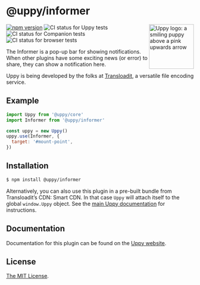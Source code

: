 # @uppy/informer

<img src="https://uppy.io/img/logo.svg" width="120" alt="Uppy logo: a smiling puppy above a pink upwards arrow" align="right">

[![npm version](https://img.shields.io/npm/v/@uppy/informer.svg?style=flat-square)](https://www.npmjs.com/package/@uppy/informer)
![CI status for Uppy tests](https://github.com/transloadit/uppy/workflows/Tests/badge.svg)
![CI status for Companion tests](https://github.com/transloadit/uppy/workflows/Companion/badge.svg)
![CI status for browser tests](https://github.com/transloadit/uppy/workflows/End-to-end%20tests/badge.svg)

The Informer is a pop-up bar for showing notifications. When other plugins have
some exciting news (or error) to share, they can show a notification here.

Uppy is being developed by the folks at [Transloadit](https://transloadit.com),
a versatile file encoding service.

## Example

```js
import Uppy from '@uppy/core'
import Informer from '@uppy/informer'

const uppy = new Uppy()
uppy.use(Informer, {
  target: '#mount-point',
})
```

## Installation

```bash
$ npm install @uppy/informer
```

Alternatively, you can also use this plugin in a pre-built bundle from
Transloadit’s CDN: Smart CDN. In that case `Uppy` will attach itself to the
global `window.Uppy` object. See the
[main Uppy documentation](https://uppy.io/docs/#Installation) for instructions.

## Documentation

Documentation for this plugin can be found on the
[Uppy website](https://uppy.io/docs/informer).

## License

[The MIT License](./LICENSE).
